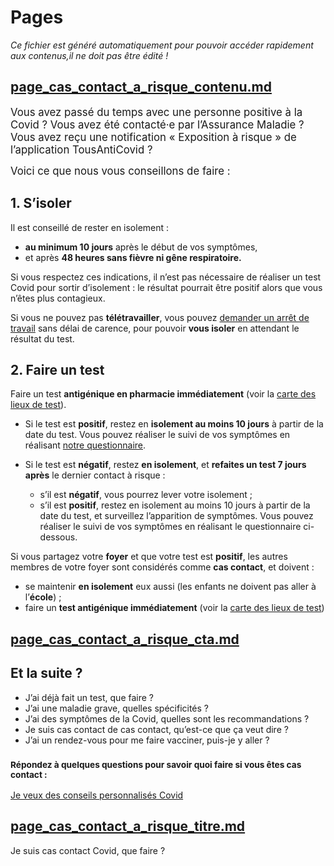 
# Pages

*Ce fichier est généré automatiquement pour pouvoir accéder rapidement aux contenus,il ne doit pas être édité !*


## [page_cas_contact_a_risque_contenu.md](page_cas_contact_a_risque_contenu.md)


<big>Vous avez passé du temps avec une personne positive à la Covid ? Vous avez été contacté·e par l’Assurance Maladie ? Vous avez reçu une notification « Exposition à risque » de l’application TousAntiCovid ?</big>

<big>Voici ce que nous vous conseillons de faire :</big>

## 1. S’isoler

<div class="conseil">

Il est conseillé de rester en isolement :

* **au minimum 10 jours** après le début de vos symptômes,
* et après **48 heures sans fièvre ni gêne respiratoire.**

Si vous respectez ces indications, il n’est pas nécessaire de réaliser un test Covid pour sortir d’isolement : le résultat pourrait être positif alors que vous n’êtes plus contagieux.

</div>

Si vous ne pouvez pas **télétravailler**, vous pouvez [demander un arrêt de travail](https://declare.ameli.fr/isolement/conditions) sans délai de carence, pour pouvoir **vous isoler** en attendant le résultat du test.

## 2. Faire un test

<div class="conseil">

Faire un test **antigénique en pharmacie immédiatement** (voir la [carte des lieux de test](https://www.sante.fr/cf/centres-depistage-covid.html)).

* Si le test est **positif**, restez en **isolement au moins 10 jours** à partir de la date du test. Vous pouvez réaliser le suivi de vos symptômes en réalisant [notre questionnaire](/#conseils).

* Si le test est **négatif**, restez **en isolement**, et **refaites un test 7 jours après** le dernier contact à risque :

    * s’il est **négatif**, vous pourrez lever votre isolement ;
    * s’il est **positif**, restez en isolement au moins 10 jours à partir de la date du test, et surveillez l’apparition de symptômes. Vous pouvez réaliser le suivi de vos symptômes en réalisant le questionnaire ci-dessous.

</div>

Si vous partagez votre **foyer** et que votre test est **positif**, les autres membres de votre foyer sont considérés comme **cas contact**, et doivent :

* se maintenir **en isolement** eux aussi (les enfants ne doivent pas aller à l’**école**) ;
* faire un **test antigénique immédiatement** (voir la [carte des lieux de test](https://www.sante.fr/cf/centres-depistage-covid.html))



## [page_cas_contact_a_risque_cta.md](page_cas_contact_a_risque_cta.md)

## Et la suite ?

* J’ai déjà fait un test, que faire ?
* J’ai une maladie grave, quelles spécificités ?
* J’ai des symptômes de la Covid, quelles sont les recommandations ?
* Je suis cas contact de cas contact, qu’est-ce que ça veut dire ?
* J’ai un rendez-vous pour me faire vacciner, puis-je y aller ?

### <small>Répondez à quelques questions pour savoir quoi faire si vous êtes cas contact :</small>

<div class="form-controls">
    <div class="button-full-width">
        <a class="button button-full-width" href="/#conseils">Je veux des conseils personnalisés&nbsp;Covid</a>
    </div>
</div>



## [page_cas_contact_a_risque_titre.md](page_cas_contact_a_risque_titre.md)

<!---->Je suis cas contact Covid, que faire ?


